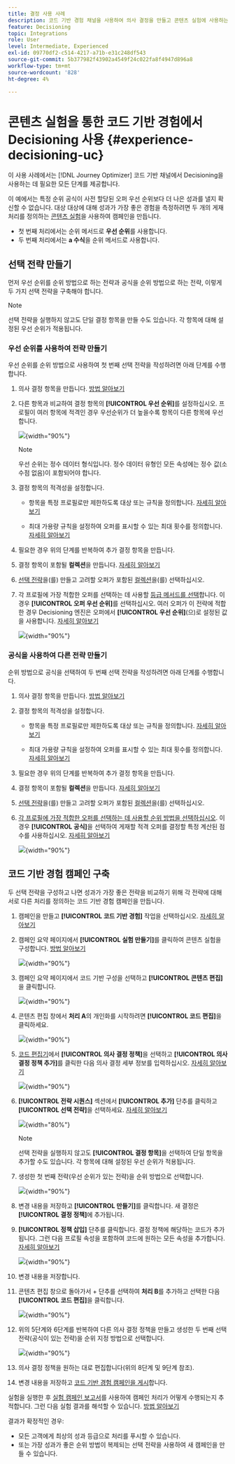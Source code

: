 ```yaml
---
title: 결정 사용 사례
description: 코드 기반 경험 채널을 사용하여 의사 결정을 만들고 콘텐츠 실험에 사용하는 방법을 알아봅니다
feature: Decisioning
topic: Integrations
role: User
level: Intermediate, Experienced
exl-id: 09770df2-c514-4217-a71b-e31c248df543
source-git-commit: 5b377982f43902a4549f24c022fa8f4947d896a8
workflow-type: tm+mt
source-wordcount: '828'
ht-degree: 4%

---
```


# 콘텐츠 실험을 통한 코드 기반 경험에서 Decisioning 사용 {#experience-decisioning-uc}

이 사용 사례에서는 [!DNL Journey Optimizer] 코드 기반 채널에서 Decisioning을 사용하는 데 필요한 모든 단계를 제공합니다.

이 예에서는 특정 순위 공식이 사전 할당된 오퍼 우선 순위보다 더 나은 성과를 낼지 확신할 수 없습니다. 대상 대상에 대해 성과가 가장 좋은 경험을 측정하려면 두 개의 게재 처리를 정의하는 [콘텐츠 실험](../content-management/content-experiment.md)을 사용하여 캠페인을 만듭니다.

* 첫 번째 처리에서는 순위 메서드로 **우선 순위**&#x200B;를 사용합니다.
* 두 번째 처리에서는 **a 수식**&#x200B;을 순위 메서드로 사용합니다.

## 선택 전략 만들기

먼저 우선 순위를 순위 방법으로 하는 전략과 공식을 순위 방법으로 하는 전략, 이렇게 두 가지 선택 전략을 구축해야 합니다.

>[!NOTE]
>
>선택 전략을 실행하지 않고도 단일 결정 항목을 만들 수도 있습니다. 각 항목에 대해 설정된 우선 순위가 적용됩니다.

### 우선 순위를 사용하여 전략 만들기

우선 순위를 순위 방법으로 사용하여 첫 번째 선택 전략을 작성하려면 아래 단계를 수행합니다.

1. 의사 결정 항목을 만듭니다. [방법 알아보기](items.md)

1. 다른 항목과 비교하여 결정 항목의 **[!UICONTROL 우선 순위]**&#x200B;를 설정하십시오. 프로필이 여러 항목에 적격인 경우 우선순위가 더 높을수록 항목이 다른 항목에 우선합니다.

   ![](assets/exd-uc-item-priority.png){width="90%"}

   >[!NOTE]
   >
   >우선 순위는 정수 데이터 형식입니다. 정수 데이터 유형인 모든 속성에는 정수 값(소수점 없음)이 포함되어야 합니다.

1. 결정 항목의 적격성을 설정합니다.

   * 항목을 특정 프로필로만 제한하도록 대상 또는 규칙을 정의합니다. [자세히 알아보기](items.md#eligibility)

   * 최대 가용량 규칙을 설정하여 오퍼를 표시할 수 있는 최대 횟수를 정의합니다. [자세히 알아보기](items.md#capping)

1. 필요한 경우 위의 단계를 반복하여 추가 결정 항목을 만듭니다.

1. 결정 항목이 포함될 **컬렉션**&#x200B;을 만듭니다. [자세히 알아보기](collections.md)

1. [선택 전략](selection-strategies.md#create-selection-strategy)을(를) 만들고 고려할 오퍼가 포함된 [컬렉션](collections.md)을(를) 선택하십시오.

1. 각 프로필에 가장 적합한 오퍼를 선택하는 데 사용할 [등급 메서드를 선택](#select-ranking-method)합니다. 이 경우 **[!UICONTROL 오퍼 우선 순위]**&#x200B;를 선택하십시오. 여러 오퍼가 이 전략에 적합한 경우 Decisioning 엔진은 오퍼에서 **[!UICONTROL 우선 순위]**(으)로 설정된 값을 사용합니다. [자세히 알아보기](selection-strategies.md#offer-priority)

   ![](assets/exd-uc-strategy-priority.png){width="90%"}

### 공식을 사용하여 다른 전략 만들기

순위 방법으로 공식을 선택하여 두 번째 선택 전략을 작성하려면 아래 단계를 수행합니다.

1. 의사 결정 항목을 만듭니다. [방법 알아보기](items.md)

   <!--Do you need to set the same **[!UICONTROL Priority]** as for the first decision item, or it won't be considered at all?-->

1. 결정 항목의 적격성을 설정합니다.

   * 항목을 특정 프로필로만 제한하도록 대상 또는 규칙을 정의합니다. [자세히 알아보기](items.md#eligibility)

   * 최대 가용량 규칙을 설정하여 오퍼를 표시할 수 있는 최대 횟수를 정의합니다. [자세히 알아보기](items.md#capping)

1. 필요한 경우 위의 단계를 반복하여 추가 결정 항목을 만듭니다.

1. 결정 항목이 포함될 **컬렉션**&#x200B;을 만듭니다. [자세히 알아보기](collections.md)

1. [선택 전략](selection-strategies.md#create-selection-strategy)을(를) 만들고 고려할 오퍼가 포함된 [컬렉션](collections.md)을(를) 선택하십시오.

1. [각 프로필에 가장 적합한 오퍼를 선택하는 데 사용할 순위 방법을 선택하십시오](#select-ranking-method). 이 경우 **[!UICONTROL 공식]**&#x200B;을 선택하여 게재할 적격 오퍼를 결정할 특정 계산된 점수를 사용하십시오. [자세히 알아보기](selection-strategies.md#ranking-formula)

   ![](assets/exd-uc-strategy-formula.png){width="90%"}

## 코드 기반 경험 캠페인 구축

<!--To present the best dynamic offer and experience to your visitors on your website or mobile app, add a decision policy to a code-based campaign.

Define two delivery treatments each containing a different decision policy.-->

두 선택 전략을 구성하고 나면 성과가 가장 좋은 전략을 비교하기 위해 각 전략에 대해 서로 다른 처리를 정의하는 코드 기반 경험 캠페인을 만듭니다.

1. 캠페인을 만들고 **[!UICONTROL 코드 기반 경험]** 작업을 선택하십시오. [자세히 알아보기](../code-based/create-code-based.md)

1. 캠페인 요약 페이지에서 **[!UICONTROL 실험 만들기]**&#x200B;를 클릭하여 콘텐츠 실험을 구성합니다. [방법 알아보기](../content-management/content-experiment.md)

   ![](assets/exd-uc-create-experiment.png){width="90%"}

1. 캠페인 요약 페이지에서 코드 기반 구성을 선택하고 **[!UICONTROL 콘텐츠 편집]**&#x200B;을 클릭합니다.

   ![](assets/exd-uc-edit-cbe-content.png){width="90%"}

1. 콘텐츠 편집 창에서 **처리 A**&#x200B;의 개인화를 시작하려면 **[!UICONTROL 코드 편집]**&#x200B;을 클릭하세요.

   ![](assets/exd-uc-experiment-treatment-a.png){width="90%"}

1. [코드 편집기](../code-based/create-code-based.md#edit-code)에서 **[!UICONTROL 의사 결정 정책]**&#x200B;을 선택하고 **[!UICONTROL 의사 결정 정책 추가]**&#x200B;를 클릭한 다음 의사 결정 세부 정보를 입력하십시오. [자세히 알아보기](create-decision.md#add)

   ![](assets/decision-code-based-create.png){width="90%"}

1. **[!UICONTROL 전략 시퀀스]** 섹션에서 **[!UICONTROL 추가]** 단추를 클릭하고 **[!UICONTROL 선택 전략]**&#x200B;을 선택하세요. [자세히 알아보기](create-decision.md#select)

   ![](assets/decision-code-based-strategy-sequence.png){width="80%"}

   >[!NOTE]
   >
   >선택 전략을 실행하지 않고도 **[!UICONTROL 결정 항목]**&#x200B;을 선택하여 단일 항목을 추가할 수도 있습니다. 각 항목에 대해 설정된 우선 순위가 적용됩니다.

1. 생성한 첫 번째 전략(우선 순위가 있는 전략)을 순위 방법으로 선택합니다.

   ![](assets/exd-uc-experiment-strategy-priority.png){width="90%"}

1. 변경 내용을 저장하고 **[!UICONTROL 만들기]**&#x200B;를 클릭합니다. 새 결정은 **[!UICONTROL 결정 정책]**&#x200B;에 추가됩니다.

1. **[!UICONTROL 정책 삽입]** 단추를 클릭합니다. 결정 정책에 해당하는 코드가 추가됩니다. 그런 다음 프로필 속성을 포함하여 코드에 원하는 모든 속성을 추가합니다. [자세히 알아보기](create-decision.md#use-decision-policy)

   ![](assets/exd-uc-experiment-insert-policy.png){width="90%"}

1. 변경 내용을 저장합니다.

1. 콘텐츠 편집 창으로 돌아가서 + 단추를 선택하여 **처리 B**&#x200B;를 추가하고 선택한 다음 **[!UICONTROL 코드 편집]**&#x200B;을 클릭합니다.

   ![](assets/exd-uc-experiment-treatment-b.png){width="90%"}

1. 위의 5단계와 6단계를 반복하여 다른 의사 결정 정책을 만들고 생성한 두 번째 선택 전략(공식이 있는 전략)을 순위 지정 방법으로 선택합니다. <!--Do you need to create exactly the same content to compare only the ranking method?-->

   ![](assets/exd-uc-experiment-strategy-formula.png){width="90%"}

1. 의사 결정 정책을 원하는 대로 편집합니다(위의 8단계 및 9단계 참조).

1. 변경 내용을 저장하고 [코드 기반 경험 캠페인을 게시](../code-based/publish-code-based.md)합니다.

실험을 실행한 후 [실험 캠페인 보고서](../reports/campaign-global-report-cja-experimentation.md)를 사용하여 캠페인 처리가 어떻게 수행되는지 추적합니다.<!-- and [report on decisioning](cja-reporting.md).--> 그런 다음 실험 결과를 해석할 수 있습니다. [방법 알아보기](../content-management/get-started-experiment.md#interpret-results)

결과가 확정적인 경우:

* 모든 고객에게 최상의 성과 등급으로 처리를 푸시할 수 있습니다.
* 또는 가장 성과가 좋은 순위 방법이 복제되는 선택 전략을 사용하여 새 캠페인을 만들 수 있습니다.